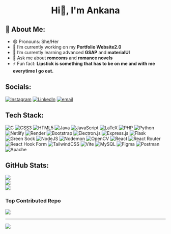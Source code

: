 ## <h1 align="center">Hi👋, I'm Ankana</h1>
<!--
**ankanaghosh2001/ankanaghosh2001** is a ✨ _special_ ✨ repository because its `README.md` (this file) appears on your GitHub profile.
-->

## :bear: About Me:
- 😄 Pronouns: She/Her
- 🔭 I’m currently working on my **Portfolio Website2.0**
- 🌱 I’m currently learning advanced **GSAP** and **materialUI**
- 💬 Ask me about **romcoms** and **romance novels**
- ⚡ Fun fact: **Lipstick is something that has to be on me and with me everytime I go out.**


## Socials:
[![Instagram](https://img.shields.io/badge/Instagram-%23E4405F.svg?logo=Instagram&logoColor=white)](https://instagram.com/ankana.is.here/) [![LinkedIn](https://img.shields.io/badge/LinkedIn-%230077B5.svg?logo=linkedin&logoColor=white)](https://linkedin.com/in/ankana-ghosh/) [![email](https://img.shields.io/badge/Email-D14836?logo=gmail&logoColor=white)](mailto:ankanaghosh1111@gmail.com) 

## Tech Stack:
![C](https://img.shields.io/badge/c-%2300599C.svg?style=flat&logo=c&logoColor=white) ![CSS3](https://img.shields.io/badge/css3-%231572B6.svg?style=flat&logo=css3&logoColor=white) ![HTML5](https://img.shields.io/badge/html5-%23E34F26.svg?style=flat&logo=html5&logoColor=white) ![Java](https://img.shields.io/badge/java-%23ED8B00.svg?style=flat&logo=openjdk&logoColor=white) ![JavaScript](https://img.shields.io/badge/javascript-%23323330.svg?style=flat&logo=javascript&logoColor=%23F7DF1E) ![LaTeX](https://img.shields.io/badge/latex-%23008080.svg?style=flat&logo=latex&logoColor=white) ![PHP](https://img.shields.io/badge/php-%23777BB4.svg?style=flat&logo=php&logoColor=white) ![Python](https://img.shields.io/badge/python-3670A0?style=flat&logo=python&logoColor=ffdd54) ![Netlify](https://img.shields.io/badge/netlify-%23000000.svg?style=flat&logo=netlify&logoColor=#00C7B7) ![Render](https://img.shields.io/badge/Render-%46E3B7.svg?style=flat&logo=render&logoColor=white) ![Bootstrap](https://img.shields.io/badge/bootstrap-%238511FA.svg?style=flat&logo=bootstrap&logoColor=white) ![Electron.js](https://img.shields.io/badge/Electron-191970?style=flat&logo=Electron&logoColor=white) ![Express.js](https://img.shields.io/badge/express.js-%23404d59.svg?style=flat&logo=express&logoColor=%2361DAFB) ![Flask](https://img.shields.io/badge/flask-%23000.svg?style=flat&logo=flask&logoColor=white) ![Green Sock](https://img.shields.io/badge/green%20sock-88CE02?style=flat&logo=greensock&logoColor=white) ![NodeJS](https://img.shields.io/badge/node.js-6DA55F?style=flat&logo=node.js&logoColor=white) ![Nodemon](https://img.shields.io/badge/NODEMON-%23323330.svg?style=flat&logo=nodemon&logoColor=%BBDEAD) ![OpenCV](https://img.shields.io/badge/opencv-%23white.svg?style=flat&logo=opencv&logoColor=white) ![React](https://img.shields.io/badge/react-%2320232a.svg?style=flat&logo=react&logoColor=%2361DAFB) ![React Router](https://img.shields.io/badge/React_Router-CA4245?style=flat&logo=react-router&logoColor=white) ![React Hook Form](https://img.shields.io/badge/React%20Hook%20Form-%23EC5990.svg?style=flat&logo=reacthookform&logoColor=white) ![TailwindCSS](https://img.shields.io/badge/tailwindcss-%2338B2AC.svg?style=flat&logo=tailwind-css&logoColor=white) ![Vite](https://img.shields.io/badge/vite-%23646CFF.svg?style=flat&logo=vite&logoColor=white) ![MySQL](https://img.shields.io/badge/mysql-4479A1.svg?style=flat&logo=mysql&logoColor=white) ![Figma](https://img.shields.io/badge/figma-%23F24E1E.svg?style=flat&logo=figma&logoColor=white) ![Postman](https://img.shields.io/badge/Postman-FF6C37?style=flat&logo=postman&logoColor=white) ![Apache](https://img.shields.io/badge/apache-%23D42029.svg?style=flat&logo=apache&logoColor=white)
## GitHub Stats:
![](https://github-readme-stats.vercel.app/api?username=ankanaghosh2001&theme=dracula&hide_border=false&include_all_commits=false&count_private=false)<br/>
![](https://nirzak-streak-stats.vercel.app/?user=ankanaghosh2001&theme=dracula&hide_border=false)<br/>
![](https://github-readme-stats.vercel.app/api/top-langs/?username=ankanaghosh2001&theme=dracula&hide_border=false&include_all_commits=false&count_private=false&layout=compact)

### Top Contributed Repo
![](https://github-contributor-stats.vercel.app/api?username=ankanaghosh2001&limit=5&theme=dracula&combine_all_yearly_contributions=true)

---
[![](https://visitcount.itsvg.in/api?id=ankanaghosh2001&icon=5&color=5)](https://visitcount.itsvg.in)

<!-- Proudly created with GPRM ( https://gprm.itsvg.in ) -->
